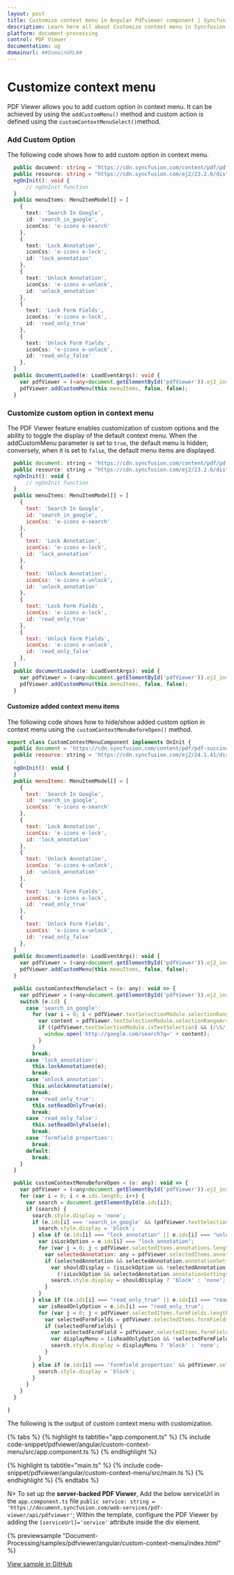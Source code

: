 ```yaml
---
layout: post
title: Customize context menu in Angular Pdfviewer component | Syncfusion
description: Learn here all about Customize context menu in Syncfusion Angular Pdfviewer component of Syncfusion Essential JS 2 and more.
platform: document-processing
control: PDF Viewer
documentation: ug
domainurl: ##DomainURL##
---
```


# Customize context menu

PDF Viewer allows you to add custom option in context menu. It can be achieved by using the `addCustomMenu()` method and custom action is defined using the `customContextMenuSelect()`method.

### Add Custom Option

The following code shows how to add custom option in context menu.

```ts
  public document: string = 'https://cdn.syncfusion.com/content/pdf/pdf-succinctly.pdf';
  public resource: string = "https://cdn.syncfusion.com/ej2/23.2.6/dist/ej2-pdfviewer-lib";
  ngOnInit(): void {
      // ngOnInit function
  }
  public menuItems: MenuItemModel[] = [
    {
      text: 'Search In Google',
      id: 'search_in_google',
      iconCss: 'e-icons e-search'
    },
    {
      text: 'Lock Annotation',
      iconCss: 'e-icons e-lock',
      id: 'lock_annotation'
    },
    {
      text: 'Unlock Annotation',
      iconCss: 'e-icons e-unlock',
      id: 'unlock_annotation'
    },
    {
      text: 'Lock Form Fields',
      iconCss: 'e-icons e-lock',
      id: 'read_only_true'
    },
    {
      text: 'Unlock Form Fields',
      iconCss: 'e-icons e-unlock',
      id: 'read_only_false'
    },
  ]
  public documentLoaded(e: LoadEventArgs): void {
    var pdfViewer = (<any>document.getElementById('pdfViewer')).ej2_instances[0];
    pdfViewer.addCustomMenu(this.menuItems, false, false);
  }

```

### Customize custom option in context menu

The PDF Viewer feature enables customization of custom options and the ability to toggle the display of the default context menu. When the addCustomMenu parameter is set to `true`, the default menu is hidden; conversely, when it is set to `false`, the default menu items are displayed.

```js
  public document: string = 'https://cdn.syncfusion.com/content/pdf/pdf-succinctly.pdf';
  public resource: string = "https://cdn.syncfusion.com/ej2/23.2.6/dist/ej2-pdfviewer-lib";
  ngOnInit(): void {
      // ngOnInit function
  }
  public menuItems: MenuItemModel[] = [
    {
      text: 'Search In Google',
      id: 'search_in_google',
      iconCss: 'e-icons e-search'
    },
    {
      text: 'Lock Annotation',
      iconCss: 'e-icons e-lock',
      id: 'lock_annotation'
    },
    {
      text: 'Unlock Annotation',
      iconCss: 'e-icons e-unlock',
      id: 'unlock_annotation'
    },
    {
      text: 'Lock Form Fields',
      iconCss: 'e-icons e-lock',
      id: 'read_only_true'
    },
    {
      text: 'Unlock Form Fields',
      iconCss: 'e-icons e-unlock',
      id: 'read_only_false'
    },
  ]
  public documentLoaded(e: LoadEventArgs): void {
    var pdfViewer = (<any>document.getElementById('pdfViewer')).ej2_instances[0];
    pdfViewer.addCustomMenu(this.menuItems, false, false);
  }
```

#### Customize added context menu items

The following code shows how to hide/show added custom option in context menu using the `customContextMenuBeforeOpen()` method.

```js
export class CustomContextMenuComponent implements OnInit {
  public document = 'https://cdn.syncfusion.com/content/pdf/pdf-succinctly.pdf';
  public resource: string = 'https://cdn.syncfusion.com/ej2/24.1.41/dist/ej2-pdfviewer-lib';
  ;
  ngOnInit(): void {
  }
  public menuItems: MenuItemModel[] = [
    {
      text: 'Search In Google',
      id: 'search_in_google',
      iconCss: 'e-icons e-search'
    },
    {
      text: 'Lock Annotation',
      iconCss: 'e-icons e-lock',
      id: 'lock_annotation'
    },
    {
      text: 'Unlock Annotation',
      iconCss: 'e-icons e-unlock',
      id: 'unlock_annotation'
    },
    {
      text: 'Lock Form Fields',
      iconCss: 'e-icons e-lock',
      id: 'read_only_true'
    },
    {
      text: 'Unlock Form Fields',
      iconCss: 'e-icons e-unlock',
      id: 'read_only_false'
    },
  ]
  public documentLoaded(e: LoadEventArgs): void {
    var pdfViewer = (<any>document.getElementById('pdfViewer')).ej2_instances[0];
    pdfViewer.addCustomMenu(this.menuItems, false, false);
  }

  public customContextMenuSelect = (e: any): void => {
    var pdfViewer = (<any>document.getElementById('pdfViewer')).ej2_instances[0];
    switch (e.id) {
      case 'search_in_google':
        for (var i = 0; i < pdfViewer.textSelectionModule.selectionRangeArray.length; i++) {
          var content = pdfViewer.textSelectionModule.selectionRangeArray[i].textContent;
          if ((pdfViewer.textSelectionModule.isTextSelection) && (/\S/.test(content))) {
            window.open('http://google.com/search?q=' + content);
          }
        }
        break;
      case 'lock_annotation':
        this.lockAnnotations(e);
        break;
      case 'unlock_annotation':
        this.unlockAnnotations(e);
        break;
      case 'read_only_true':
        this.setReadOnlyTrue(e);
        break;
      case 'read_only_false':
        this.setReadOnlyFalse(e);
        break;
      case 'formfield properties':
        break;
      default:
        break;
    }
  }

  public customContextMenuBeforeOpen = (e: any): void => {
    var pdfViewer = (<any>document.getElementById('pdfViewer')).ej2_instances[0];
    for (var i = 0; i < e.ids.length; i++) {
      var search = document.getElementById(e.ids[i]);
      if (search) {
        search.style.display = 'none';
        if (e.ids[i] === 'search_in_google' && (pdfViewer.textSelectionModule) && pdfViewer.textSelectionModule.isTextSelection) {
          search.style.display = 'block';
        } else if (e.ids[i] === "lock_annotation" || e.ids[i] === "unlock_annotation") {
          var isLockOption = e.ids[i] === "lock_annotation";
          for (var j = 0; j < pdfViewer.selectedItems.annotations.length; j++) {
            var selectedAnnotation: any = pdfViewer.selectedItems.annotations[j];
            if (selectedAnnotation && selectedAnnotation.annotationSettings) {
              var shouldDisplay = (isLockOption && !selectedAnnotation.annotationSettings.isLock) ||
                (!isLockOption && selectedAnnotation.annotationSettings.isLock);
              search.style.display = shouldDisplay ? 'block' : 'none';
            }
          }
        } else if ((e.ids[i] === "read_only_true" || e.ids[i] === "read_only_false") && pdfViewer.selectedItems.formFields.length !== 0) {
          var isReadOnlyOption = e.ids[i] === "read_only_true";
          for (var j = 0; j < pdfViewer.selectedItems.formFields.length; j++) {
            var selectedFormFields = pdfViewer.selectedItems.formFields[j];
            if (selectedFormFields) {
              var selectedFormField = pdfViewer.selectedItems.formFields[j].isReadonly;
              var displayMenu = (isReadOnlyOption && !selectedFormField) || (!isReadOnlyOption && selectedFormField);
              search.style.display = displayMenu ? 'block' : 'none';
            }
          }
        } else if (e.ids[i] === 'formfield properties' && pdfViewer.selectedItems.formFields.length !== 0) {
          search.style.display = 'block';
        }
      }
    }
  }

}
```
The following is the output of custom context menu with customization.

{% tabs %}
{% highlight ts tabtitle="app.component.ts" %}
{% include code-snippet/pdfviewer/angular/custom-context-menu/src/app.component.ts %}
{% endhighlight %}

{% highlight ts tabtitle="main.ts" %}
{% include code-snippet/pdfviewer/angular/custom-context-menu/src/main.ts %}
{% endhighlight %}
{% endtabs %}

N> To set up the **server-backed PDF Viewer**,
Add the below serviceUrl in the `app.component.ts` file
`public service: string = 'https://document.syncfusion.com/web-services/pdf-viewer/api/pdfviewer'`;
Within the template, configure the PDF Viewer by adding the `[serviceUrl]='service'` attribute inside the div element.

{% previewsample "Document-Processing/samples/pdfviewer/angular/custom-context-menu/index.html" %}

[View sample in GitHub](https://github.com/SyncfusionExamples/angular-pdf-viewer-examples/tree/master/How%20to/Custom%20Context%20Menu)